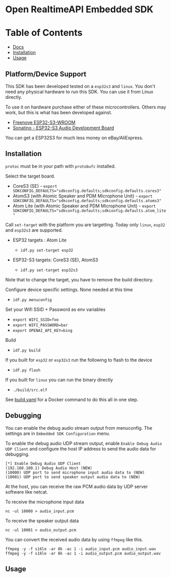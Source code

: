 # Open RealtimeAPI Embedded SDK

# Table of Contents

- [Docs](#docs)
- [Installation](#installation)
- [Usage](#usage)

## Platform/Device Support

This SDK has been developed tested on a `esp32s3` and `linux`. You don't need any physical hardware
to run this SDK. You can use it from Linux directly.

To use it on hardware purchase either of these microcontrollers. Others may work, but this is what
has been developed against.

* [Freenove ESP32-S3-WROOM](https://www.amazon.com/gp/product/B0BMQ8F7FN)
* [Sonatino - ESP32-S3 Audio Development Board](https://www.amazon.com/gp/product/B0BVY8RJNP)

You can get a ESP32S3 for much less money on eBay/AliExpress.

## Installation

`protoc` must be in your path with `protobufc` installed.

Select the target board.

* CoreS3 (SE) - `export SDKCONFIG_DEFAULTS="sdkconfig.defaults;sdkconfig.defaults.cores3"`
* AtomS3    (with Atomic Speaker and PDM Microphone Unit) - `export SDKCONFIG_DEFAULTS="sdkconfig.defaults;sdkconfig.defaults.atoms3"`
* Atom Lite (with Atomic Speaker and PDM Microphone Unit) - `export SDKCONFIG_DEFAULTS="sdkconfig.defaults;sdkconfig.defaults.atom_lite"`

Call `set-target` with the platform you are targetting. Today only `linux`, `esp32` and `esp32s3` are supported.

* ESP32 targets   : Atom Lite
    * `idf.py set-target esp32`

* ESP32-S3 targets: CoreS3 (SE), AtomS3
    * `idf.py set-target esp32s3`

Note that to change the target, you have to remove the build directory. 

Configure device specific settings. None needed at this time
* `idf.py menuconfig`

Set your Wifi SSID + Password as env variables
* `export WIFI_SSID=foo`
* `export WIFI_PASSWORD=bar`
* `export OPENAI_API_KEY=bing`

Build
* `idf.py build`

If you built for `esp32` or `esp32s3` run the following to flash to the device
* `idf.py flash`

If you built for `linux` you can run the binary directly
* `./build/src.elf`

See [build.yaml](.github/workflows/build.yaml) for a Docker command to do this all in one step.

## Debugging

You can enable the debug audio stream output from menuconfig.
The settings are in `Embedded SDK Configuration` menu.

To enable the debug audio UDP stream output, enable `Enable Debug Audio UDP Client` and configure the host IP address to send the audio data for debugging.

```
[*] Enable Debug Audio UDP Client
(192.168.100.1) Debug Audio Host (NEW)
(10000) UDP port to send microphone input audio data to (NEW)
(10001) UDP port to send speaker output audio data to (NEW)
```

At the host, you can receive the raw PCM audio data by UDP server software like netcat.

To receive the microphone input data

```
nc -ul 10000 > audio_input.pcm
```

To receive the speaker output data

```
nc -ul 10001 > audio_output.pcm
```

You can convert the received audio data by using `ffmpeg` like this.

```
ffmpeg -y -f s16le -ar 8k -ac 1 -i audio_input.pcm audio_input.wav
ffmpeg -y -f s16le -ar 8k -ac 1 -i audio_output.pcm audio_output.wav
```

## Usage
